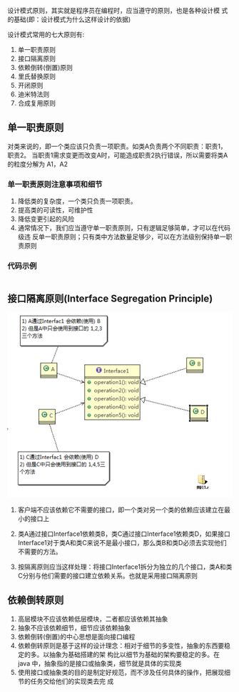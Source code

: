 设计模式原则，其实就是程序员在编程时，应当遵守的原则，也是各种设计模
式的基础(即：设计模式为什么这样设计的依据)

设计模式常用的七大原则有:
1) 单一职责原则
2) 接口隔离原则
3) 依赖倒转(倒置)原则
4) 里氏替换原则
5) 开闭原则
6) 迪米特法则
7) 合成复用原则

## 单一职责原则
对类来说的，即一个类应该只负责一项职责。如类A负责两个不同职责：职责1，职责2。
当职责1需求变更而改变A时，可能造成职责2执行错误，所以需要将类A的粒度分解为
A1，A2

### 单一职责原则注意事项和细节

1) 降低类的复杂度，一个类只负责一项职责。
2) 提高类的可读性，可维护性
3) 降低变更引起的风险
4) 通常情况下，我们应当遵守单一职责原则，只有逻辑足够简单，才可以在代码级违
反单一职责原则；只有类中方法数量足够少，可以在方法级别保持单一职责原则

### 代码示例

```` java

````

## 接口隔离原则(Interface Segregation Principle)

![image-20200327091144073](images/1.png)


1) 客户端不应该依赖它不需要的接口，即一个类对另一个类的依赖应该建立在最小的接口上

2) 类A通过接口Interface1依赖类B，类C通过接口Interface1依赖类D，如果接口Interface1对于类A和类C来说不是最小接口，那么类B和类D必须去实现他们不需要的方法。

3) 按隔离原则应当这样处理：将接口Interface1拆分为独立的几个接口，类A和类C分别与他们需要的接口建立依赖关系。也就是采用接口隔离原则

## 依赖倒转原则

1) 高层模块不应该依赖低层模块，二者都应该依赖其抽象
2) 抽象不应该依赖细节，细节应该依赖抽象
3) 依赖倒转(倒置)的中心思想是面向接口编程
4) 依赖倒转原则是基于这样的设计理念：相对于细节的多变性，抽象的东西要稳定的多。以抽象为基础搭建的架
构比以细节为基础的架构要稳定的多。在 java 中，抽象指的是接口或抽象类，细节就是具体的实现类
5) 使用接口或抽象类的目的是制定好规范，而不涉及任何具体的操作，把展现细节的任务交给他们的实现类去完
成